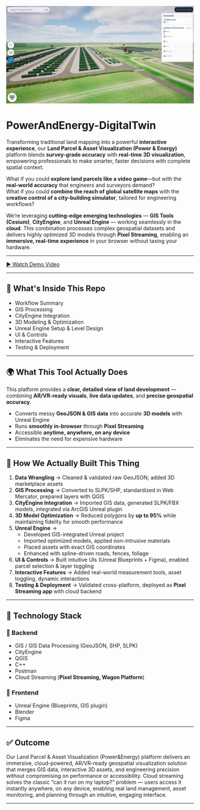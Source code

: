 ![Power & Energy Digital Twin](./assets/cover-image.png)
# PowerAndEnergy-DigitalTwin

Transforming traditional land mapping into a powerful **interactive experience**, our **Land Parcel & Asset Visualization (Power & Energy)** platform blends **survey-grade accuracy** with **real-time 3D visualization**, empowering professionals to make smarter, faster decisions with complete spatial context.  

What if you could **explore land parcels like a video game**—but with the **real-world accuracy** that engineers and surveyors demand?  
What if you could **combine the reach of global satellite maps** with the **creative control of a city-building simulator**, tailored for engineering workflows?  

We’re leveraging **cutting-edge emerging technologies** — **GIS Tools (Cesium)**, **CityEngine**, and **Unreal Engine** — working seamlessly in the **cloud**. This combination processes complex geospatial datasets and delivers highly optimized 3D models through **Pixel Streaming**, enabling an **immersive, real-time experience** in your browser without taxing your hardware.  

---

[▶ Watch Demo Video](https://drive.google.com/file/d/1jD1Py9gRPEg70Wa1NUrluBg1OCAKGTLc/view?usp=drive_link)

---

## 📑 What's Inside This Repo
- Workflow Summary  
- GIS Processing  
- CityEngine Integration  
- 3D Modeling & Optimization  
- Unreal Engine Setup & Level Design  
- UI & Controls  
- Interactive Features  
- Testing & Deployment  

---

## 🌍 What This Tool Actually Does
This platform provides a **clear, detailed view of land development** — combining **AR/VR-ready visuals**, **live data updates**, and **precise geospatial accuracy**.  

- Converts messy **GeoJSON & GIS data** into accurate **3D models** with Unreal Engine  
- Runs **smoothly in-browser** through **Pixel Streaming**  
- Accessible **anytime, anywhere, on any device**  
- Eliminates the need for expensive hardware  

---

## 🔄 How We Actually Built This Thing

1. **Data Wrangling** → Cleaned & validated raw GeoJSON; added 3D marketplace assets  
2. **GIS Processing** → Converted to SLPK/SHP, standardized in Web Mercator, prepared layers with QGIS  
3. **CityEngine Integration** → Imported GIS data, generated SLPK/FBX models, integrated via ArcGIS Unreal plugin  
4. **3D Model Optimization** → Reduced polygons by **up to 95%** while maintaining fidelity for smooth performance  
5. **Unreal Engine** →  
   - Developed GIS-integrated Unreal project  
   - Imported optimized models, applied non-intrusive materials  
   - Placed assets with exact GIS coordinates  
   - Enhanced with spline-driven roads, fences, foliage  
6. **UI & Controls** → Built intuitive UIs (Unreal Blueprints + Figma), enabled parcel selection & layer toggling  
7. **Interactive Features** → Added real-world measurement tools, asset toggling, dynamic interactions  
8. **Testing & Deployment** → Validated cross-platform, deployed as **Pixel Streaming app** with cloud backend  

---

## 🎯 Technology Stack

### 🔹 Backend
- GIS / GIS Data Processing (GeoJSON, SHP, SLPK)  
- CityEngine  
- QGIS  
- C++  
- Postman  
- Cloud Streaming (**Pixel Streaming, Wagon Platform**)  

### 🔹 Frontend
- Unreal Engine (Blueprints, GIS plugin)  
- Blender  
- Figma  

---

## ✅ Outcome
Our Land Parcel & Asset Visualization (Power&Energy) platform delivers an immersive, cloud-powered, AR/VR-ready geospatial visualization solution that merges GIS data, interactive 3D assets, and engineering precision without compromising on performance or accessibility. Cloud streaming solves the classic “can it run on my laptop?” problem — users access it instantly anywhere, on any device, enabling real land management, asset monitoring, and planning through an intuitive, engaging interface.

---
